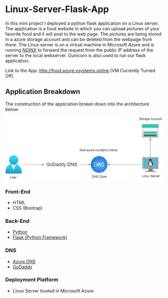 # Linux-Server-Flask-App
In this mini project I deployed a python flask application on a Linux server. The application is a food website in which you can upload pictures of your favorite food and it will post to the web page. The pictures are being stored in a azure storage account and can be deleted from the webpage from there. The Linux server is on a virtual machine in Microsoft Azure and is running [NGINX](https://www.nginx.com/resources/wiki/start/topics/tutorials/install/) to forward the request from the public IP address of the server to the local webserver. Gunicorn is also used to run our flask application.

Link to the App: http://food.azure.vsystems.online (VM Currently Turned Off)

## Application Breakdown

The construction of the application broken down into the architecture below:

![LinuxServer](https://github.com/rjones18/Images/blob/main/Untitled%20Diagram.drawio.png)


### Front-End

- HTML
- CSS (Bootrap)


### Back-End 

- [Python](https://www.python.org/) 
- [Flask (Python Framework)](https://flask.palletsprojects.com/en/1.1.x/)


### DNS

- [Azure DNS](https://azure.microsoft.com/en-us/services/dns/#overview)
- [GoDaddy](https://www.godaddy.com/)


### Deployment Platform

- Linux Server hosted in Microsoft Azure
